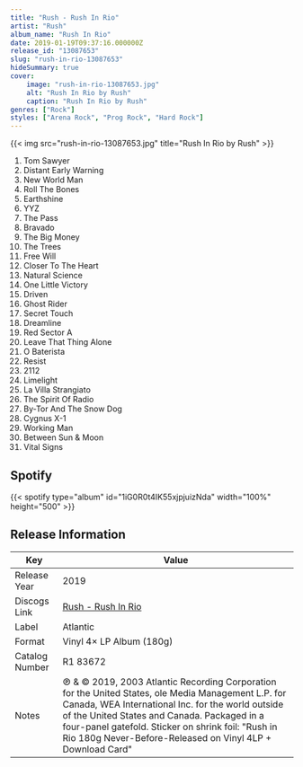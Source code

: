 ```yaml
---
title: "Rush - Rush In Rio"
artist: "Rush"
album_name: "Rush In Rio"
date: 2019-01-19T09:37:16.000000Z
release_id: "13087653"
slug: "rush-in-rio-13087653"
hideSummary: true
cover:
    image: "rush-in-rio-13087653.jpg"
    alt: "Rush In Rio by Rush"
    caption: "Rush In Rio by Rush"
genres: ["Rock"]
styles: ["Arena Rock", "Prog Rock", "Hard Rock"]
---
```


{{< img src="rush-in-rio-13087653.jpg" title="Rush In Rio by Rush" >}}

<!-- section break -->

1. Tom Sawyer
2. Distant Early Warning
3. New World Man
4. Roll The Bones
5. Earthshine
6. YYZ
7. The Pass
8. Bravado
9. The Big Money
10. The Trees
11. Free Will
12. Closer To The Heart
13. Natural Science
14. One Little Victory
15. Driven
16. Ghost Rider
17. Secret Touch
18. Dreamline
19. Red Sector A
20. Leave That Thing Alone
21. O Baterista
22. Resist
23. 2112
24. Limelight
25. La Villa Strangiato
26. The Spirit Of Radio
27. By-Tor And The Snow Dog
28. Cygnus X-1
29. Working Man
30. Between Sun & Moon
31. Vital Signs

<!-- section break -->


## Spotify
{{< spotify type="album" id="1iG0R0t4IK55xjpjuizNda" width="100%" height="500" >}}




## Release Information
|  Key           | Value                                                |
| ---------------| ---------------------------------------------------- |
| Release Year   | 2019                                   |
| Discogs Link   | [Rush - Rush In Rio](https://www.discogs.com/release/13087653-Rush-Rush-In-Rio) |
| Label          | Atlantic |
| Format         | Vinyl 4× LP Album (180g) |
| Catalog Number | R1 83672 |
| Notes | ℗ & © 2019, 2003  Atlantic Recording Corporation for the United States, ole Media Management L.P. for Canada, WEA International Inc. for the world outside of the United States and Canada.  Packaged in a four-panel gatefold.  Sticker on shrink foil:  "Rush in Rio  180g  Never-Before-Released on Vinyl 4LP + Download Card" |